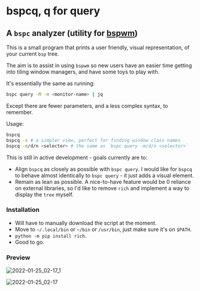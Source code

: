# bspcq, q for query

## A `bspc` analyzer (utility for [bspwm](https://github.com/baskerville/bspwm))

This is a small program that prints a user friendly, visual representation, of
your current `bsp` tree.

The aim is to assist in using `bspwm` so new users have an easier time getting
into tiling window managers, and have some toys to play with.

It's essentially the same as
running:
```sh
bspc query -M -m <monitor-name> | jq
```

Except there are fewer parameters, and a less complex syntax, to remember.

Usage:
```sh
bspcq
bspcq -s # a simpler view, perfect for finding window class names
bspcq -m/d/n <selector> # the same as `bspc query -m/d/n <selector>`
```

This is still in active development - goals currently are to:
 - Align `bspcq` as closely as possible with `bspc query`. I would like for
 `bspcq` to behave almost identically to `bspc query` - it just adds a visual
 element.
 - Remain as lean as possible. A nice-to-have feature would be 0 reliance on
 external libraries, so I'd like to remove `rich` and implement a way to display
 the `tree` myself.

### Installation

 - Will have to manually download the script at the moment.
 - Move to `~/.local/bin` or `~/bin` or `/usr/bin`, just make sure it's on
 `$PATH`.
 - `python -m pip install rich`.
 - Good to go.

### Preview


![2022-01-25_02-17_1](https://user-images.githubusercontent.com/684721/150789813-da7d0b56-1762-4bf7-af6b-7d031f779030.png)

![2022-01-25_02-17](https://user-images.githubusercontent.com/684721/150789957-06765616-661b-4486-b69a-a7b570e204e1.png)
